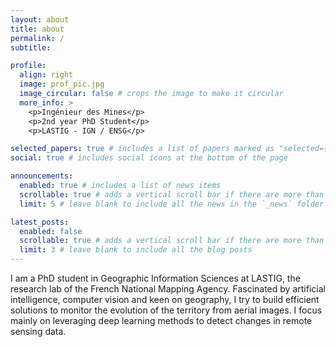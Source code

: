 ```yaml
---
layout: about
title: about
permalink: /
subtitle: 

profile:
  align: right
  image: prof_pic.jpg
  image_circular: false # crops the image to make it circular
  more_info: >
    <p>Ingénieur des Mines</p>
    <p>2nd year PhD Student</p>
    <p>LASTIG - IGN / ENSG</p>

selected_papers: true # includes a list of papers marked as "selected={true}"
social: true # includes social icons at the bottom of the page

announcements:
  enabled: true # includes a list of news items
  scrollable: true # adds a vertical scroll bar if there are more than 3 news items
  limit: 5 # leave blank to include all the news in the `_news` folder

latest_posts:
  enabled: false
  scrollable: true # adds a vertical scroll bar if there are more than 3 new posts items
  limit: 3 # leave blank to include all the blog posts
---
```


I am a PhD student in Geographic Information Sciences at LASTIG, the research lab of the French National Mapping Agency. Fascinated by artificial intelligence, computer vision and keen on geography, I try to build efficient solutions to monitor the evolution of the territory from aerial images. I focus mainly on leveraging deep learning methods to detect changes in remote sensing data.
